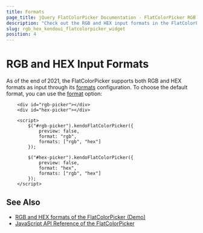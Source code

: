 ```yaml
---
title: Formats
page_title: jQuery FlatColorPicker Documentation - FlatColorPicker RGB and HEX Formats
description: "Check out the RGB and HEX input formats in the FlatColorPicker."
slug: rgb_hex_kendoui_flatcolorpicker_widget
position: 4
---
```


# RGB and HEX Input Formats

As of the end of 2021, the FlatColorPicker supports both RGB and HEX formats as input through its [formats](/api/javascript/ui/flatcolorpicker/configuration/formats) configuration. To choose the default format, you can use the [format](/api/javascript/ui/flatcolorpicker/configuration/format) option:

```dojo
    <div id="rgb-picker"></div>
    <div id="hex-picker"></div>

    <script>
        $("#rgb-picker").kendoFlatColorPicker({
            preview: false,
            format: "rgb",
            formats: ["rgb", "hex"]
        });

        $("#hex-picker").kendoFlatColorPicker({
            preview: false,
            format: "hex",
            formats: ["rgb", "hex"]
        });
    </script>
```

## See Also

* [RGB and HEX formats of the FlatColorPicker (Demo)](https://demos.telerik.com/kendo-ui/flatcolorpicker/rgb-hex)
* [JavaScript API Reference of the FlatColorPicker](/api/javascript/ui/flatcolorpicker)
